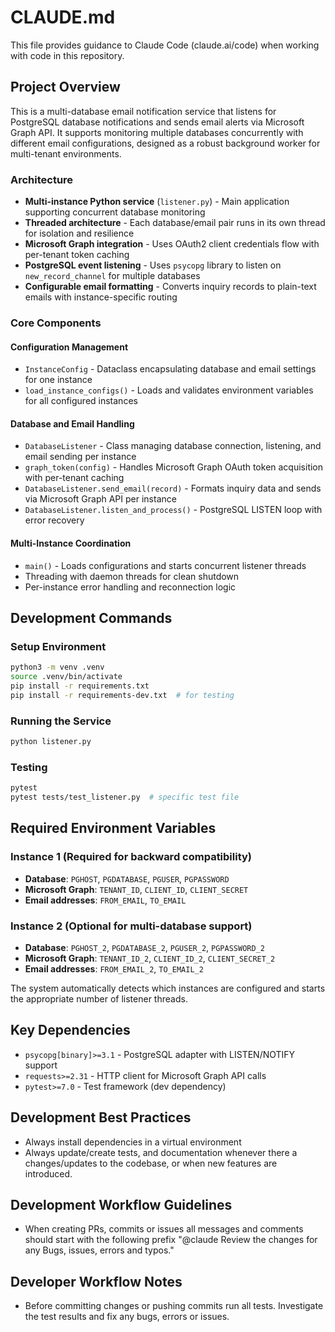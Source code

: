 # CLAUDE.md

This file provides guidance to Claude Code (claude.ai/code) when working with code in this repository.

## Project Overview

This is a multi-database email notification service that listens for PostgreSQL database notifications and sends email alerts via Microsoft Graph API. It supports monitoring multiple databases concurrently with different email configurations, designed as a robust background worker for multi-tenant environments.

### Architecture

- **Multi-instance Python service** (`listener.py`) - Main application supporting concurrent database monitoring
- **Threaded architecture** - Each database/email pair runs in its own thread for isolation and resilience
- **Microsoft Graph integration** - Uses OAuth2 client credentials flow with per-tenant token caching
- **PostgreSQL event listening** - Uses `psycopg` library to listen on `new_record_channel` for multiple databases
- **Configurable email formatting** - Converts inquiry records to plain-text emails with instance-specific routing

### Core Components

#### Configuration Management
- `InstanceConfig` - Dataclass encapsulating database and email settings for one instance
- `load_instance_configs()` - Loads and validates environment variables for all configured instances

#### Database and Email Handling
- `DatabaseListener` - Class managing database connection, listening, and email sending per instance
- `graph_token(config)` - Handles Microsoft Graph OAuth token acquisition with per-tenant caching
- `DatabaseListener.send_email(record)` - Formats inquiry data and sends via Microsoft Graph API per instance
- `DatabaseListener.listen_and_process()` - PostgreSQL LISTEN loop with error recovery

#### Multi-Instance Coordination
- `main()` - Loads configurations and starts concurrent listener threads
- Threading with daemon threads for clean shutdown
- Per-instance error handling and reconnection logic

## Development Commands

### Setup Environment
```bash
python3 -m venv .venv
source .venv/bin/activate
pip install -r requirements.txt
pip install -r requirements-dev.txt  # for testing
```

### Running the Service
```bash
python listener.py
```

### Testing
```bash
pytest
pytest tests/test_listener.py  # specific test file
```

## Required Environment Variables

### Instance 1 (Required for backward compatibility)
- **Database**: `PGHOST`, `PGDATABASE`, `PGUSER`, `PGPASSWORD`
- **Microsoft Graph**: `TENANT_ID`, `CLIENT_ID`, `CLIENT_SECRET`
- **Email addresses**: `FROM_EMAIL`, `TO_EMAIL`

### Instance 2 (Optional for multi-database support)
- **Database**: `PGHOST_2`, `PGDATABASE_2`, `PGUSER_2`, `PGPASSWORD_2`
- **Microsoft Graph**: `TENANT_ID_2`, `CLIENT_ID_2`, `CLIENT_SECRET_2`
- **Email addresses**: `FROM_EMAIL_2`, `TO_EMAIL_2`

The system automatically detects which instances are configured and starts the appropriate number of listener threads.

## Key Dependencies

- `psycopg[binary]>=3.1` - PostgreSQL adapter with LISTEN/NOTIFY support
- `requests>=2.31` - HTTP client for Microsoft Graph API calls
- `pytest>=7.0` - Test framework (dev dependency)

## Development Best Practices

- Always install dependencies in a virtual environment
- Always update/create tests, and documentation whenever there a changes/updates to the codebase, or when new features are introduced.

## Development Workflow Guidelines

- When creating PRs, commits or issues all messages and comments should start with the following prefix "@claude Review the changes for any Bugs, issues, errors and typos."

## Developer Workflow Notes

- Before committing changes or pushing commits run all tests. Investigate the test results and fix any bugs, errors or issues.